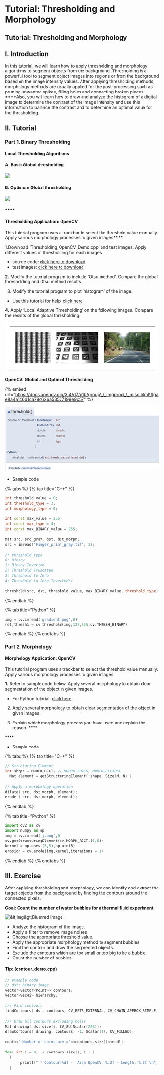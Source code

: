 # Tutorial: Thresholding and Morphology

## **Tutorial: Thresholding and Morphology**

## **I. Introduction**

In this tutorial, we will learn how to apply thresholding and morphology algorithms to segment objects from the background. Thresholding is a powerful tool to segment object images into regions or from the background based on the image intensity values. After applying thresholding methods, morphology methods are usually applied for the post-processing such as pruning unwanted spikes, filling holes and connecting broken pieces.  ****Also, you will learn how to draw and analyze the histogram of a digital image to determine the contrast of the image intensity and use this information to balance the contrast and to determine an optimal value for the thresholding. 

## **II. Tutorial**

### **Part 1. Binary Thresholding** 

#### **Local Thresholding Algorithms**

#### **A. Basic Global thresholding**

![](https://lh3.googleusercontent.com/4YB1b61D99qCQW2tBSFXFEDQEOJDcjJ1jSFlQ2QGpk84yVN_YtmC1cgpuEB2BN1MrzlguJdzPrc97xUsaP43n58HdorNlfPIXcqa3iga0DQl0zkzW1OCSaedoolBjKn0iE4Er5c)

#### **B. Optimum Global thresholding**

![](https://lh4.googleusercontent.com/Q9Doe8K-IJgBCvg6EWBbcqCJG-i7nxPOnVKSKI3dh92N7E753FgmQOrwQCx8N65QDmarix8DKAZlr0o7UNnbGbFHdIZZ0QUIoUC6pSRDnzUuP1CsOAkwnrX2maKgFgSQsH4WfFw)

#### \*\*\*\*

#### **Thresholding Application: OpenCV**  

This tutorial program uses a trackbar to select the threshold value manually. Apply various morphology processes to given images**.**  


1.Download ‘Thresholding\_OpenCV\_Demo.cpp’ and test images.  Apply different values of thresholding for each images

* source code: [click here to download](https://github.com/ykkimhgu/DLIP-src/blob/main/Tutorial_Threshold_Morp/threshold_demo.cpp)
* test images: [click here to download](https://github.com/ykkimhgu/DLIP-src/tree/main/Tutorial_Threshold_Morp/images)

**2.** Modify the tutorial program to include ‘Otsu method’. Compare the global thresholding and Otsu method results

3. Modify the tutorial program to plot ‘histogram’ of the image.  

* Use this tutorial for help: [click here](https://docs.opencv.org/3.4/d8/dbc/tutorial_histogram_calculation.html)

**4.** Apply ‘Local Adaptive Thresholding’  on the following images. Compare the results of the global thresholding.

![](../../.gitbook/assets/image%20%2882%29.png)



**OpenCV: Global and Optimal Thresholding**

{% embed url="https://docs.opencv.org/3.4/d7/d1b/group\_\_imgproc\_\_misc.html\#gae8a4a146d1ca78c626a53577199e9c57" %}

![](../../.gitbook/assets/image%20%2843%29.png)

* Sample code

{% tabs %}
{% tab title="C++" %}
```cpp
int threshold_value = 0;
int threshold_type = 3;
int morphology_type = 0;

int const max_value = 255;
int const max_type = 4;
int const max_BINARY_value = 255;

Mat src, src_gray, dst, dst_morph;
src = imread("Finger_print_gray.tif", 1);

/* threshold_type
0: Binary
1: Binary Inverted
2: Threshold Truncated
3: Threshold to Zero
4: Threshold to Zero Inverted*/

threshold(src, dst, threshold_value, max_BINARY_value, threshold_type);

```
{% endtab %}

{% tab title="Python" %}
```python
img = cv.imread('gradient.png',0)
ret,thresh1 = cv.threshold(img,127,255,cv.THRESH_BINARY)

```
{% endtab %}
{% endtabs %}



### **Part 2. Morphology** 

#### **Morphology Application: OpenCV**  

This tutorial program uses a trackbar to select the threshold value manually. Apply various morphology processes to given images.  
  
**1.** Refer to sample code below. Apply several morphology to obtain clear segmentation of the object in given images. 

* For Python tutorial: [click here](https://docs.opencv.org/3.4/d9/d61/tutorial_py_morphological_ops.html) 

2. Apply several morphology to obtain clear segmentation of the object in given images. 

3. Explain which morphology process you have used and explain the reason. ****

\*\*\*\*

* Sample code

{% tabs %}
{% tab title="C++" %}
```cpp
// Structuring Element
int shape = MORPH_RECT; // MORPH_CROSS, MORPH_ELLIPSE  
  Mat element = getStructuringElement( shape, Size(M, N) )                                     
 
// Apply a morphology operation
dilate( src, dst_morph, element);
erode ( src, dst_morph, element);
```
{% endtab %}

{% tab title="Python" %}
```python
import cv2 as cv
import numpy as np
img = cv.imread('j.png',0)
cv.getStructuringElement(cv.MORPH_RECT,(5,5))
kernel = np.ones((5,5),np.uint8)
erosion = cv.erode(img,kernel,iterations = 1)

```
{% endtab %}
{% endtabs %}



## **III. Exercise**

After applying thresholding and morphology, we can identify and extract the target objects from the background by finding the contours around the connected pixels. 

**Goal: Count the number of water bubbles for a thermal fluid experiment**

![&amp;lt;img&amp;gt;Bluerred image.](https://lh4.googleusercontent.com/2OZKpPmzK6SzQUEPrkNzsmuFTFf8D_bTq-GXZ2Uqr5OLe-JKL1vQnYkSZU3gMKcOgIw64qv3CcfZu2974nTxWJDQSKzEbqHCz4FpWqUEhT5kh4Eg0E_4B42QfGvpOzNU4C5OtwI)

* Analyze the histogram of the image. 
* Apply a filter to remove image noises
* Choose the appropriate threshold value.
* Apply the appropriate morphology method to segment bubbles
* Find the contour and draw the segmented objects.
* Exclude the contours which are too small or too big to be a bubble
* Count the number of bubbles



#### **Tip: \(contour\_demo.cpp\)**

```cpp
// example code
// dst: binary image
vector<vector<Point>> contours;
vector<Vec4i> hierarchy;

/// Find contours
findContours( dst, contours, CV_RETR_EXTERNAL, CV_CHAIN_APPROX_SIMPLE, Point(0, 0) );
   
/// Draw all contours excluding holes
Mat drawing( dst.size(), CV_8U,Scalar(255));
drawContours( drawing, contours, -1, Scalar(0), CV_FILLED);
    
cout<<" Number of coins are ="<<contours.size()<<endl;
  
for( int i = 0; i< contours.size(); i++ )
  {
       printf(" * Contour[%d] -  Area OpenCV: %.2f - Length: %.2f \n", i, contourArea(contours[i]), arcLength( contours[i], true ) );       
  }
```




